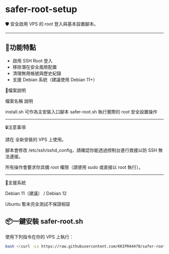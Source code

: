 # safer-root-setup

🛡️ 安全啟用 VPS 的 root 登入與基本設置腳本。

---

## 🚀功能特點

- 啟用 SSH Root 登入
- 移除潛在安全風險配置
- 清理無用帳號與歷史紀錄
- 支援 Debian 系統（建議使用 Debian 11+）

📁檔案說明

檔案名稱	說明

install.sh	可作為主安裝入口腳本
safer-root.sh	執行實際的 root 安全設置操作

---

🔒注意事項

請在 全新安裝的 VPS 上使用。

腳本會修改 /etc/ssh/sshd_config，請確認你能透過控制台進行救援以防 SSH 無法連接。

所有操作會要求你具備 root 權限（請使用 sudo 或直接以 root 執行）。



---

🧊支援系統

Debian 11（建議） / Debian 12

Ubuntu 暫未完全測試不保證相容

## 📦一鍵安裝 safer-root.sh

使用下列指令在你的 VPS 上執行：

```bash
bash <(curl -Ls https://raw.githubusercontent.com/KKIPR44470/safer-root-setup/main/safer-root.sh)

